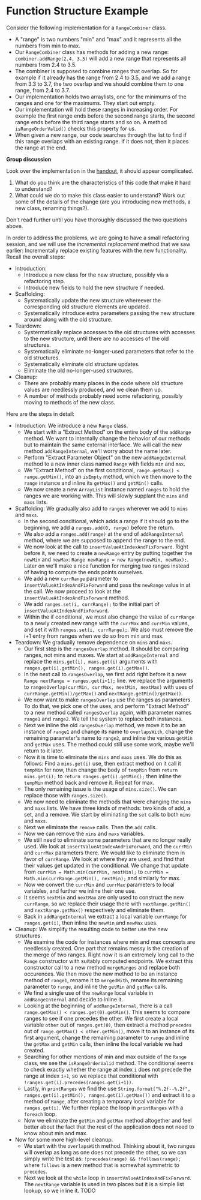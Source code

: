 # Function Structure Example

Consider the following implementation for a `RangeCombiner` class.

- A "range" is two numbers "min" and "max" and it represents all the numbers from min to max.
- Our `RangeCombiner` class has methods for adding a new range: `combiner.addRange(2.4, 3.5)` will add a new range that represents all numbers from 2.4 to 3.5.
- The combiner is supposed to combine ranges that overlap. So for example if it already has the range from 2.4 to 3.5, and we add a range from 3.3 to 3.7, the two overlap and we should combine them to one range, from 2.4 to 3.7.
- Our implementation holds two arraylists, one for the minimums of the ranges and one for the maximums. They start out empty.
- Our implementation will hold these ranges in increasing order. For example the first range ends before the second range starts, the second range ends before the third range starts and so on. A method `isRangeOrderValid()` checks this property for us.
- When given a new range, our code searches through the list to find if this range overlaps with an existing range. If it does not, then it places the range at the end.

**Group discussion**

Look over the implementation in the [handout](activity3-1functionStructureHandout.md), it should appear complicated.

1. What do you think are the characteristics of this code that make it hard to understand?
2. What could we do to make this class easier to understand? Work out some of the details of the change (are you introducing new methods, a new class, renaming things?).

Don't read further until you have thoroughly discussed the two questions above.

In order to address the problems, we are going to have a small refactoring session, and we will use the *incremental replacement* method that we saw earlier: Incrementally replace existing features with the new functionality. Recall the overall steps:

- Introduction:
    - Introduce a new class for the new structure, possibly via a refactoring step.
    - Introduce new fields to hold the new structure if needed.
- Scaffolding:
    - Systematically update the new structure whereever the corresponding old structure elements are updated.
    - Systematically introduce extra parameters passing the new structure around along with the old structure.
- Teardown:
    - Systermatically replace accesses to the old structures with accesses to the new structure, until there are no accesses of the old structures.
    - Systematically eliminate no-longer-used parameters that refer to the old structures.
    - Systematically eliminate old structure updates.
    - Eliminate the old no-longer-used structures.
- Cleanup:
    - There are probably many places in the code where old structure values are needlessly produced, and we clean them up.
    - A number of methods probably need some refactoring, possibly moving to methods of the new class.

Here are the steps in detail:

- Introduction: We introduce a new `Range` class.
    - We start with a "Extract Method" on the entire body of the `addRange` method. We want to internally change the behavior of our methods but to maintain the same external interface. We will call the new method `addRangeInternal`, we'll worry about the name later.
    - Perform "Extract Parameter Object" on the new `addRangeInternal` method to a new inner class named `Range` with fields `min` and `max`.
    - We "Extract Method" on the first conditional, `range.getMax() < range.getMin()`, into an `isEmpty` method, which we then move to the `range` instance and inline its `getMax()` and `getMin()` calls.
    - We now create a new `ArrayList` instance named `ranges` to hold the ranges we are working with. This will slowly supplant the `mins` and `maxs` lists.
- Scaffolding: We gradually also add to `ranges` wherever we add to `mins` and `maxs`.
    - In the second conditional, which adds a range if it should go to the beginning, we add a `ranges.add(0, range)` before the return.
    - We also add a `ranges.add(range)` at the end of `addRangeInternal` method, where we are supposed to append the range to the end.
    - We now look at the call to `insertValueAtIndexAndFixForward`. Right before it, we need to create a `newRange` entry by putting together the `newMin` and `newMax`: `Range newRange = new Range(newMin, newMax);`. Later on we'll make a nice function for merging two ranges instead of having to compute the ends points ourselves.
    - We add a new `currRange` parameter to `insertValueAtIndexAndFixForward` and pass the `newRange` value in at the call. We now proceed to look at the `insertValueAtIndexAndFixForward` method.
    - We add `ranges.set(i, currRange);` to the initial part of `insertValueAtIndexAndFixForward`.
    - Within the if conditional, we must also change the value of `currRange` to a newly created new range with the `currMax` and `currMin` values, and set it with `ranges.set(i, currRange);`. We also must remove the i+1 entry from ranges when we do so from min and max.
- Teardown: We gradually remove dependence on `mins` and `maxs`.
    - Our first step is the `rangesOverlap` method. It should be comparing ranges, not mins and maxes. We start at `addRangeInternal` and replace the `mins.get(i), maxs.get(i)` arguments with `ranges.get(i).getMin(), ranges.get(i).getMax()`.
    - In the next call to `rangesOverlap`, we first add right before it a new `Range nextRange = ranges.get(i+1);` line. we replace the arguments to `rangesOverlap(currMin, currMax, nextMin, nextMax)` with uses of `currRange.getMin()/getMax()` and `nextRange.getMin()/getMax()`.
    - We now want to make `rangesOverlap` use the ranges as parameters. To do that, we pick one of the uses, and perform "Extract Method" to a new method called `rangesOverlap` again, with parameter names `range1` and `range2`. We tell the system to replace both instances.
    - Next we inline the old `rangesOverlap` method, we move it to be an instance of `range1` and change its name to `overlapsWith`, change the remaining parameter's name to `range2`, and inline the various `getMin` and `getMax` uses. The method could still use some work, maybe we'll return to it later.
    - Now it is time to eliminate the `mins` and `maxs` uses. We do this as follows: Find a `mins.get(i)` use, then extract method on it call it `tempMin` for now, then change the body of `tempMin` from `return mins.get(i);` to `return ranges.get(i).getMin();` then inline the `tempMin` method back and remove it. Repeat for max.
    - The only remaining issue is the usage of `mins.size()`. We can replace those with `ranges.size()`.
    - We now need to eliminate the methods that were changing the `mins` and `maxs` lists. We have three kinds of methods: two kinds of add, a set, and a remove. We start by eliminating the `set` calls to both `mins` and `maxs`.
    - Next we eliminate the `remove` calls. Then the `add` calls.
    - Now we can remove the `mins` and `maxs` variables.
    - We still need to eliminate some parameters that are no longer really used. We look at `insertValueAtIndexAndFixForward`, and the `currMin` and `currMax` parameters there. We would like to eliminate them in favor of `currRange`. We look at where they are used, and find that their values get updated in the conditional. We change that update from `currMin = Math.min(currMin, nextMin);` to `currMin = Math.min(currRange.getMin(), nextMin);` and similarly for max.
    - Now we convert the `currMin` and `currMax` parameters to local variables, and further we inline their one use.
    -  It seems `nextMin` and `nextMax` are only used to construct the new `currRange`, so we replace their usage there with `nextRange.getMin()` and `nextRange.getMax()` respectively and eliminate them.
    - Back in `addRangeInternal` we extract a local variable `currRange` for `ranges.get(i)`, then inline the `newMin` and `newMax` uses.
- Cleanup: We simplify the resulting code to better use the new structures.
    - We examine the code for instances where min and max concepts are needlessly created. One part that remains messy is the creation of the merge of two ranges. Right now it is an extremely long call to the `Range` constructor with suitably computed endpoints. We extract this constructor call to a new method `mergeRanges` and replace both occurences. We then move the new method to be an instance method of `range1`, rename it to `mergedWith`, rename its remaining parameter to `range`, and inline the `getMin` and `getMax` calls.
    - We find a single use of the `newRange` local variable in `addRangeInternal` and decide to inline it.
    - Looking at the beginning of `addRangeInternal`, there is a call `range.getMax() < ranges.get(0).getMin()`. This seems to compare ranges to see if one precedes the other. We first create a local variable `other` out of `ranges.get(0)`, then extract a method `precedes` out of `range.getMax() < other.getMin()`, move it to an instance of its first argument, change the remaining parameter to `range` and inline the `getMax` and `getMin` calls, then inline the local variable we had created.
    - Searching for other mentions of min and max outside of the `Range` class, we see the `isRangeOrderValid` method. The conditional seems to check exactly whether the range at index `i` does not precede the range at index `i+1`, so we replace that conditional with `!ranges.get(i).precedes(ranges.get(i+1))`.
    - Lastly, in `printRanges` we find the use `String.format("%.2f--%.2f", ranges.get(i).getMin(), ranges.get(i).getMax())` and extract it to a method of `Range`, after creating a temporary local variable for `ranges.get(i)`. We further replace the loop in `printRanges` with a `foreach` loop.
    - Now we eliminate the `getMin` and `getMax` method altogether and feel better about the fact that the rest of the application does not need to know about min and max.
- Now for some more high-level cleanup.
    - We start with the `overlapsWith` method. Thinking about it, two ranges will overlap as long as one does not precede the other, so we can simply write the test as: `!precedes(range) && !follows(range);`  where `follows` is a new method that is somewhat symmetric to `precedes`.
    - Next we look at the `while` loop in `insertValueAtIndexAndFixForward`. The `nextRange` variable is used in two places but it is a simple list lookup, so we inline it.
    TODO
